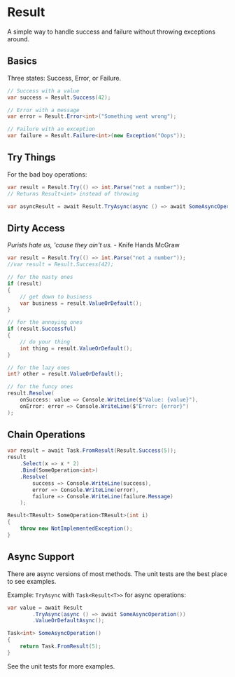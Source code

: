 # Result<T>

A simple way to handle success and failure without throwing exceptions around.

## Basics

Three states: Success, Error, or Failure.

```csharp
// Success with a value
var success = Result.Success(42);

// Error with a message
var error = Result.Error<int>("Something went wrong");

// Failure with an exception
var failure = Result.Failure<int>(new Exception("Oops"));
```

## Try Things

For the bad boy operations:

```csharp
var result = Result.Try(() => int.Parse("not a number"));
// Returns Result<int> instead of throwing

var asyncResult = await Result.TryAsync(async () => await SomeAsyncOperation());
```

## Dirty Access

*Purists hate us, 'cause they ain't us.* - Knife Hands McGraw

```csharp
var result = Result.Try(() => int.Parse("not a number"));
//var result = Result.Success(42);

// for the nasty ones
if (result)
{
    // get down to business
    var business = result.ValueOrDefault();
}

// for the annoying ones
if (result.Successful)
{
    // do your thing
    int thing = result.ValueOrDefault();
}

// for the lazy ones
int? other = result.ValueOrDefault();

// for the funcy ones
result.Resolve(
    onSuccess: value => Console.WriteLine($"Value: {value}"),
    onError: error => Console.WriteLine($"Error: {error}")
);
```

## Chain Operations

```csharp
var result = await Task.FromResult(Result.Success(5));
result
    .Select(x => x * 2)
    .Bind(SomeOperation<int>)
    .Resolve(
        success => Console.WriteLine(success),
        error => Console.WriteLine(error),
        failure => Console.WriteLine(failure.Message)
    );

Result<TResult> SomeOperation<TResult>(int i)
{
    throw new NotImplementedException();
}
```

## Async Support

There are async versions of most methods. The unit tests are the best place to see examples.

Example: `TryAsync` with `Task<Result<T>>` for async operations:

```csharp
var value = await Result
        .TryAsync(async () => await SomeAsyncOperation())
        .ValueOrDefaultAsync();

Task<int> SomeAsyncOperation()
{
    return Task.FromResult(5);
}
```

See the unit tests for more examples.

